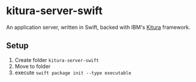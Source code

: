 # kitura-server-swift

An application server, written in Swift, backed with IBM's [Kitura](https://github.com/IBM-Swift/Kitura) framework.

## Setup 

1. Create folder `kitura-server-swift`
2. Move to folder
3. execute `swift package init --type executable`
